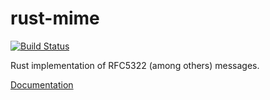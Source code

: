 rust-mime
=========

[![Build Status](https://travis-ci.org/niax/rust-email.svg?branch=master)](https://travis-ci.org/niax/rust-email)

Rust implementation of RFC5322 (among others) messages.

[Documentation](http://www.rust-ci.org/niax/rust-email/doc/email/)
